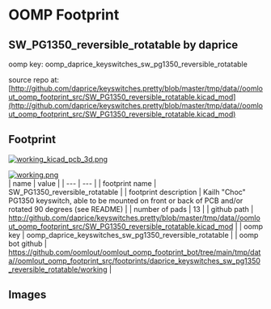 # OOMP Footprint  
## SW_PG1350_reversible_rotatable  by daprice  
  
oomp key: oomp_daprice_keyswitches_sw_pg1350_reversible_rotatable  
  
source repo at: [http://github.com/daprice/keyswitches.pretty/blob/master/tmp/data//oomlout_oomp_footprint_src/SW_PG1350_reversible_rotatable.kicad_mod](http://github.com/daprice/keyswitches.pretty/blob/master/tmp/data//oomlout_oomp_footprint_src/SW_PG1350_reversible_rotatable.kicad_mod)  
## Footprint  
  
[![working_kicad_pcb_3d.png](working_kicad_pcb_3d_600.png)](working_kicad_pcb_3d.png)  
  
[![working.png](working_600.png)](working.png)  
| name | value | 
| --- | --- | 
| footprint name | SW_PG1350_reversible_rotatable | 
| footprint description | Kailh "Choc" PG1350 keyswitch, able to be mounted on front or back of PCB and/or rotated 90 degrees (see README) | 
| number of pads | 13 | 
| github path | http://github.com/daprice/keyswitches.pretty/blob/master/tmp/data//oomlout_oomp_footprint_src/SW_PG1350_reversible_rotatable.kicad_mod | 
| oomp key | oomp_daprice_keyswitches_sw_pg1350_reversible_rotatable | 
| oomp bot github | https://github.com/oomlout/oomlout_oomp_footprint_bot/tree/main/tmp/data//oomlout_oomp_footprint_src/footprints/daprice_keyswitches_sw_pg1350_reversible_rotatable/working | 
## Images  
